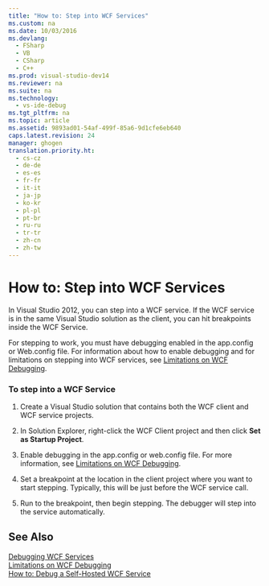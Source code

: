 ```yaml
---
title: "How to: Step into WCF Services"
ms.custom: na
ms.date: 10/03/2016
ms.devlang: 
  - FSharp
  - VB
  - CSharp
  - C++
ms.prod: visual-studio-dev14
ms.reviewer: na
ms.suite: na
ms.technology: 
  - vs-ide-debug
ms.tgt_pltfrm: na
ms.topic: article
ms.assetid: 9893ad01-54af-499f-85a6-9d1cfe6eb640
caps.latest.revision: 24
manager: ghogen
translation.priority.ht: 
  - cs-cz
  - de-de
  - es-es
  - fr-fr
  - it-it
  - ja-jp
  - ko-kr
  - pl-pl
  - pt-br
  - ru-ru
  - tr-tr
  - zh-cn
  - zh-tw
---
```

# How to: Step into WCF Services
In Visual Studio 2012, you can step into a WCF service. If the WCF service is in the same Visual Studio solution as the client, you can hit breakpoints inside the WCF Service.  
  
 For stepping to work, you must have debugging enabled in the app.config or Web.config file. For information about how to enable debugging and for limitations on stepping into WCF services, see [Limitations on WCF Debugging](../VS_debugger/Limitations-on-WCF-Debugging.md).  
  
### To step into a WCF Service  
  
1.  Create a Visual Studio solution that contains both the WCF client and WCF service projects.  
  
2.  In Solution Explorer, right-click the WCF Client project and then click **Set as Startup Project**.  
  
3.  Enable debugging in the app.config or web.config file. For more information, see [Limitations on WCF Debugging](../VS_debugger/Limitations-on-WCF-Debugging.md).  
  
4.  Set a breakpoint at the location in the client project where you want to start stepping. Typically, this will be just before the WCF service call.  
  
5.  Run to the breakpoint, then begin stepping. The debugger will step into the service automatically.  
  
## See Also  
 [Debugging WCF Services](../VS_debugger/Debugging-WCF-Services.md)   
 [Limitations on WCF Debugging](../VS_debugger/Limitations-on-WCF-Debugging.md)   
 [How to: Debug a Self-Hosted WCF Service](../VS_debugger/How-to--Debug-a-Self-Hosted-WCF-Service.md)